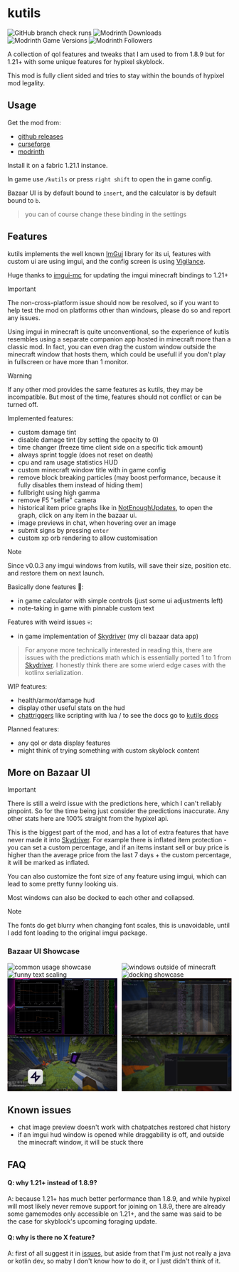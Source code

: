 # kutils

![GitHub branch check runs](https://img.shields.io/github/check-runs/kociumba/kutils/main)
![Modrinth Downloads](https://img.shields.io/modrinth/dt/kutils?label=modrinth%20downloads)
![Modrinth Game Versions](https://img.shields.io/modrinth/game-versions/kutils)
![Modrinth Followers](https://img.shields.io/modrinth/followers/kutils)

A collection of qol features
and tweaks that I am used to from 1.8.9 but for 1.21+
with some unique features for hypixel skyblock.

This mod is fully client sided and tries to stay within the bounds of hypixel mod legality.

## Usage

Get the mod from:

- [github releases](https://github.com/kociumba/kutils/releases)
- [curseforge](https://www.curseforge.com/minecraft/mc-mods/kutils)
- [modrinth](https://modrinth.com/mod/kutils)

Install it on a fabric 1.21.1 instance.

In game use `/kutils` or press `right shift` to open the in game config.

Bazaar UI is by default bound to `insert`, and the calculator is by default bound to `b`.

> you can of course change these binding in the settings

## Features

kutils implements the well known [ImGui](https://github.com/ocornut/imgui) library for its ui,
features with custom ui are using imgui, and the config screen is
using [Vigilance](https://github.com/EssentialGG/Vigilance).

Huge thanks to [imgui-mc](https://github.com/AlignedCookie88/imgui-mc) for updating the imgui minecraft
bindings to 1.21+

> [!IMPORTANT]
> The non-cross-platform issue should now be resolved, so if you want to help test the mod on platforms other than
> windows,
> please do so and report any issues.

Using imgui in minecraft is quite unconventional, so the experience of kutils resembles
using a separate companion app hosted in minecraft more than a classic mod.
In fact, you can even drag the custom window outside the minecraft window that hosts them,
which could be usefull if you don't play in fullscreen or have more than 1 monitor.

> [!WARNING]
> If any other mod provides the same features as kutils, they may be incompatible.
> But most of the time, features should not conflict or can be turned off.

Implemented features:

- custom damage tint
- disable damage tint (by setting the opacity to 0)
- time changer (freeze time client side on a specific tick amount)
- always sprint toggle (does not reset on death)
- cpu and ram usage statistics HUD
- custom minecraft window title with in game config
- remove block breaking particles (may boost performance, because it fully disables them instead of hiding them)
- fullbright using high gamma
- remove F5 "selfie" camera
- historical item price graphs like in [NotEnoughUpdates](https://github.com/NotEnoughUpdates/NotEnoughUpdates),
  to open the graph, click on any item in the bazaar ui.
- image previews in chat, when hovering over an image
- submit signs by pressing `enter`
- custom xp orb rendering to allow customisation

> [!NOTE]
> Since v0.0.3 any imgui windows from kutils, will save their size, position etc. and restore
> them on next launch.

Basically done features 🤷:

- in game calculator with simple controls (just some ui adjustments left)
- note-taking in game with pinnable custom text

Features with weird issues 💀:

- in game implementation of [Skydriver](https://www.github.com/kociumba/Skydriver) (my cli bazaar data app)

> For anyone more technically interested in reading this, there are issues with the predictions math
> which is essentially ported 1 to 1 from [Skydriver](https://www.github.com/kociumba/Skydriver).
> I honestly think there are some wierd edge cases with the kotlinx serialization.

WIP features:

- health/armor/damage hud
- display other useful stats on the hud
- [chattriggers](https://www.chattriggers.com/) like scripting with lua / to see the docs go
  to [kutils docs](https://kociumba.gitbook.io/kutils/)

Planned features:

- any qol or data display features
- might think of trying something with custom skyblock content

## More on Bazaar UI

> [!IMPORTANT]
> There is still a weird issue with the predictions here,
> which I can't reliably pinpoint. So for the time being just consider
> the predictions inaccurate. Any other stats here are 100% straight from
> the hypixel api.

This is the biggest part of the mod, and has a lot of extra features that have
never made it into [Skydriver](https://www.github.com/kociumba/Skydriver).
For example there is inflated item protection - you can set a custom percentage,
and if an items instant sell or buy price is higher than the average price
from the last 7 days + the custom percentage, it will be marked as inflated.

You can also customize the font size of any feature using imgui, which can lead to
some pretty funny looking uis.

Most windows can also be docked to each other and collapsed.

> [!NOTE]
> The fonts do get blurry when changing font scales, this is unavoidable,
> until I add font loading to the original imgui package.

### Bazaar UI Showcase

<div style="display: flex; justify-content: space-between;">
    <img src="https://raw.githubusercontent.com/kociumba/kutils/refs/heads/main/assets/img.png" width="49%" alt="common usage showcase">
    <img src="https://raw.githubusercontent.com/kociumba/kutils/refs/heads/main/assets/1KAktb7(1).png" width="49%" alt="windows outside of minecraft">
</div>
<div style="display: flex; justify-content: space-between;">
    <img src="https://raw.githubusercontent.com/kociumba/kutils/refs/heads/main/assets/ORy3jX0(1).png" width="49%" alt="funny text scaling">
    <img src="https://raw.githubusercontent.com/kociumba/kutils/refs/heads/main/assets/QrVSBgF.png" width="49%" alt="docking showcase">
</div>
<div style="display: flex; justify-content: space-between;">
    <img src="https://raw.githubusercontent.com/kociumba/kutils/refs/heads/main/assets/img_1.png" width="49%" alt="price graphs">
    <img src="https://raw.githubusercontent.com/kociumba/kutils/refs/heads/main/assets/bazaarUI opacity.png" width="49%" alt="ui opacity">
</div>
<div style="display: flex; justify-content: space-between;">
    <img src="https://raw.githubusercontent.com/kociumba/kutils/refs/heads/main/assets/img_2.png" width="49%" alt="price graphs">
    <img src="https://raw.githubusercontent.com/kociumba/kutils/refs/heads/main/assets/img_3.png" width="49%" alt="ui opacity">
</div>

## Known issues

- chat image preview doesn't work with chatpatches restored chat history
- if an imgui hud window is opened while draggability is off, and outside the minecraft window, it will be stuck there

## FAQ

#### Q: why 1.21+ instead of 1.8.9?

A: because 1.21+ has much better performance than 1.8.9, and while hypixel
will most likely never remove support for joining on 1.8.9, there are already
some gamemodes only accessible on 1.21+, and the same was said to be the case for
skyblock's upcoming foraging update.

#### Q: why is there no X feature?

A: first of all suggest it in [issues](https://github.com/kociumba/kutils/issues),
but aside from that I'm just not really a java or kotlin dev, so maby I don't know how to do it,
or I just didn't think of it.

